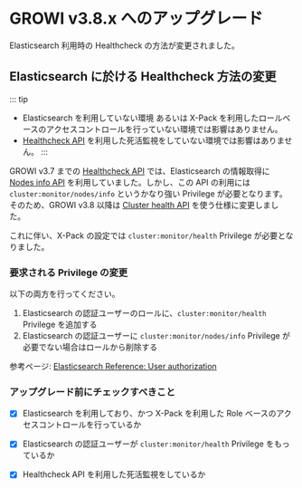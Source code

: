 # GROWI v3.8.x へのアップグレード

Elasticsearch 利用時の Healthcheck の方法が変更されました。


## Elasticsearch に於ける Healthcheck 方法の変更

::: tip

- Elasticsearch を利用していない環境 あるいは X-Pack を利用したロールベースのアクセスコントロールを行っていない環境では影響はありません。
- [Healthcheck API](https://docs.growi.org/redoc.html#tag/Healthcheck) を利用した死活監視をしていない環境では影響はありません。
:::

GROWI v3.7 までの [Healthcheck API](https://docs.growi.org/redoc.html#tag/Healthcheck) では、Elasticsearch の情報取得に [Nodes info API](https://www.elastic.co/guide/en/elasticsearch/reference/current/cluster-nodes-info.html) を利用していました。しかし、この API の利用には `cluster:monitor/nodes/info` というかなり強い Privilege が必要となります。そのため、GROWI v3.8 以降は [Cluster health API](https://www.elastic.co/guide/en/elasticsearch/reference/current/cluster-health.html) を使う仕様に変更しました。

これに伴い、X-Pack の設定では `cluster:monitor/health` Privilege が必要となりました。


### 要求される Privilege の変更

以下の両方を行ってください。

1. Elasticsearch の認証ユーザーのロールに、`cluster:monitor/health` Privilege を追加する
2. Elasticsearch の認証ユーザーに `cluster:monitor/nodes/info` Privilege が必要でない場合はロールから削除する

参考ページ: [Elasticsearch Reference: User authorization](https://www.elastic.co/guide/en/elasticsearch/reference/current/authorization.html)

### アップグレード前にチェックすべきこと

- [x] Elasticsearch を利用しており、かつ X-Pack を利用した Role ベースのアクセスコントロールを行っているか
- [x] Elasticsearch の認証ユーザーが `cluster:monitor/health` Privilege をもっているか
- [x] Healthcheck API を利用した死活監視をしているか

